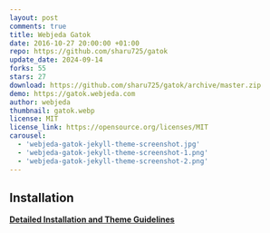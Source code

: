 ```yaml
---
layout: post
comments: true
title: Webjeda Gatok
date: 2016-10-27 20:00:00 +01:00
repo: https://github.com/sharu725/gatok
update_date: 2024-09-14
forks: 55
stars: 27
download: https://github.com/sharu725/gatok/archive/master.zip
demo: https://gatok.webjeda.com
author: webjeda
thumbnail: gatok.webp
license: MIT
license_link: https://opensource.org/licenses/MIT
carousel:
  - 'webjeda-gatok-jekyll-theme-screenshot.jpg'
  - 'webjeda-gatok-jekyll-theme-screenshot-1.png'
  - 'webjeda-gatok-jekyll-theme-screenshot-2.png'
---
```


## Installation

[**Detailed Installation and Theme Guidelines**](https://blog.webjeda.com/jekyll-themes/gatok/)
